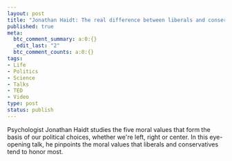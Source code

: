 ```yaml
--- 
layout: post
title: "Jonathan Haidt: The real difference between liberals and conservatives"
published: true
meta: 
  btc_comment_summary: a:0:{}
  _edit_last: "2"
  btc_comment_counts: a:0:{}
tags: 
- Life
- Politics
- Science
- Talks
- TED
- Video
type: post
status: publish
---
```

Psychologist Jonathan Haidt studies the five moral values that form the basis of our political choices, whether we're left, right or center. In this eye-opening talk, he pinpoints the moral values that liberals and conservatives tend to honor most. 
